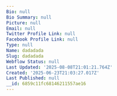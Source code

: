 ```yaml
---
Bio: null
Bio Summary: null
Picture: null
Email: null
Twitter Profile Link: null
Facebook Profile Link: null
Type: null
Name: dadadada
Slug: dadadada
Webflow Status: null
Last Updated: '2025-08-08T21:01:21.764Z'
Created: '2025-06-23T21:03:27.017Z'
Last Published: null
__id: 6859c11fc68146211557ae16
---
```


